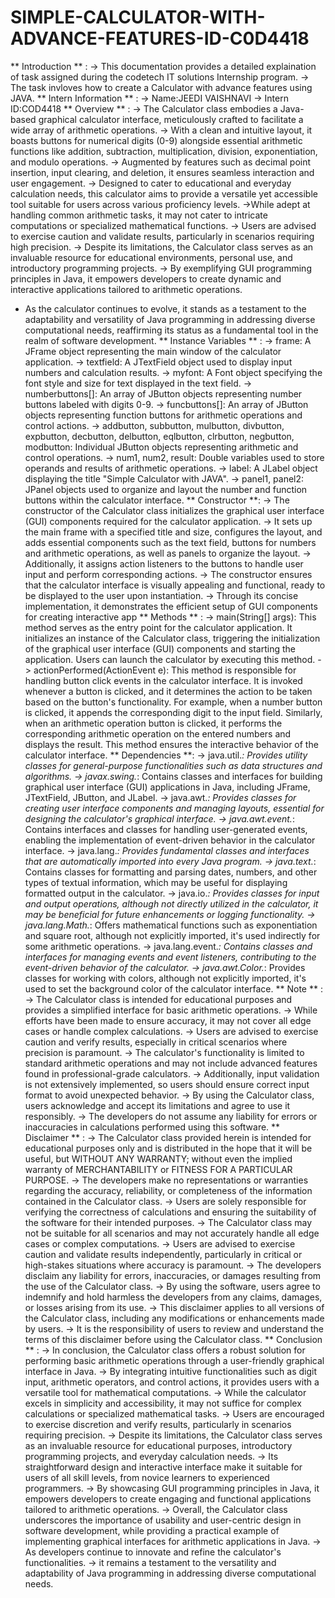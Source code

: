# SIMPLE-CALCULATOR-WITH-ADVANCE-FEATURES-ID-C0D4418
** Introduction ** :
-> This documentation provides a detailed explaination of task assigned during the codetech IT solutions Internship program.
-> The task invloves how to create a Calculator with advance features using JAVA.
** Intern Information ** :
-> Name:JEEDI VAISHNAVI
-> Intern ID:COD4418
** Overview ** :
-> The Calculator class embodies a Java-based graphical calculator interface, meticulously crafted to facilitate a wide array of arithmetic operations.
-> With a clean and intuitive layout, it boasts buttons for numerical digits (0-9) alongside essential arithmetic functions like addition, subtraction, multiplication, division, exponentiation, and modulo operations.
-> Augmented by features such as decimal point insertion, input clearing, and deletion, it ensures seamless interaction and user engagement.
-> Designed to cater to educational and everyday calculation needs, this calculator aims to provide a versatile yet accessible tool suitable for users across various proficiency levels. ->While adept at handling common arithmetic tasks, it may not cater to intricate computations or specialized mathematical functions.
-> Users are advised to exercise caution and validate results, particularly in scenarios requiring high precision.
-> Despite its limitations, the Calculator class serves as an invaluable resource for educational environments, personal use, and introductory programming projects.
-> By exemplifying GUI programming principles in Java, it empowers developers to create dynamic and interactive applications tailored to arithmetic operations.
- As the calculator continues to evolve, it stands as a testament to the adaptability and versatility of Java programming in addressing diverse computational needs, reaffirming its status as a fundamental tool in the realm of software development.
** Instance Variables ** :
-> frame: A JFrame object representing the main window of the calculator application.
-> textfield: A JTextField object used to display input numbers and calculation results.
-> myfont: A Font object specifying the font style and size for text displayed in the text field.
-> numberbuttons[]: An array of JButton objects representing number buttons labeled with digits 0-9.
-> funcbuttons[]: An array of JButton objects representing function buttons for arithmetic operations and control actions.
-> addbutton, subbutton, mulbutton, divbutton, expbutton, decbutton, delbutton, eqlbutton, clrbutton, negbutton, modbutton: Individual JButton objects representing arithmetic and control operations.
-> num1, num2, result: Double variables used to store operands and results of arithmetic operations.
-> label: A JLabel object displaying the title "Simple Calculator with JAVA".
-> panel1, panel2: JPanel objects used to organize and layout the number and function buttons within the calculator interface.
** Constructor **:
-> The constructor of the Calculator class initializes the graphical user interface (GUI) components required for the calculator application.
-> It sets up the main frame with a specified title and size, configures the layout, and adds essential components such as the text field, buttons for numbers and arithmetic operations, as well as panels to organize the layout.
-> Additionally, it assigns action listeners to the buttons to handle user input and perform corresponding actions.
-> The constructor ensures that the calculator interface is visually appealing and functional, ready to be displayed to the user upon instantiation.
-> Through its concise implementation, it demonstrates the efficient setup of GUI components for creating interactive app
** Methods ** :
-> main(String[] args): This method serves as the entry point for the calculator application.
   It initializes an instance of the Calculator class, triggering the initialization of the graphical user interface (GUI) components and starting the application.
   Users can launch the calculator by executing this method.
-> actionPerformed(ActionEvent e): This method is responsible for handling button click events in the calculator interface.
   It is invoked whenever a button is clicked, and it determines the action to be taken based on the button's functionality.
   For example, when a number button is clicked, it appends the corresponding digit to the input field. Similarly, when an arithmetic operation button is clicked, it performs the 
   corresponding arithmetic operation on the entered numbers and displays the result.
   This method ensures the interactive behavior of the calculator interface.
** Dependencies **:
-> java.util.*: Provides utility classes for general-purpose functionalities such as data structures and algorithms.
-> javax.swing.*: Contains classes and interfaces for building graphical user interface (GUI) applications in Java, including JFrame, JTextField, JButton, and JLabel.
-> java.awt.*: Provides classes for creating user interface components and managing layouts, essential for designing the calculator's graphical interface.
-> java.awt.event.*: Contains interfaces and classes for handling user-generated events, enabling the implementation of event-driven behavior in the calculator interface.
-> java.lang.*: Provides fundamental classes and interfaces that are automatically imported into every Java program.
-> java.text.*: Contains classes for formatting and parsing dates, numbers, and other types of textual information, which may be useful for displaying formatted output in the calculator.
-> java.io.*: Provides classes for input and output operations, although not directly utilized in the calculator, it may be beneficial for future enhancements or logging functionality.
-> java.lang.Math.*: Offers mathematical functions such as exponentiation and square root, although not explicitly imported, it's used indirectly for some arithmetic operations.
-> java.lang.event.*: Contains classes and interfaces for managing events and event listeners, contributing to the event-driven behavior of the calculator.
-> java.awt.Color.*: Provides classes for working with colors, although not explicitly imported, it's used to set the background color of the calculator interface.
** Note ** :
-> The Calculator class is intended for educational purposes and provides a simplified interface for basic arithmetic operations.
-> While efforts have been made to ensure accuracy, it may not cover all edge cases or handle complex calculations.
-> Users are advised to exercise caution and verify results, especially in critical scenarios where precision is paramount.
-> The calculator's functionality is limited to standard arithmetic operations and may not include advanced features found in professional-grade calculators.
-> Additionally, input validation is not extensively implemented, so users should ensure correct input format to avoid unexpected behavior.
-> By using the Calculator class, users acknowledge and accept its limitations and agree to use it responsibly.
-> The developers do not assume any liability for errors or inaccuracies in calculations performed using this software.
** Disclaimer ** :
-> The Calculator class provided herein is intended for educational purposes only and is distributed in the hope that it will be useful, but WITHOUT ANY WARRANTY; without even the implied warranty of MERCHANTABILITY or FITNESS FOR A PARTICULAR PURPOSE.
-> The developers make no representations or warranties regarding the accuracy, reliability, or completeness of the information contained in the Calculator class.
-> Users are solely responsible for verifying the correctness of calculations and ensuring the suitability of the software for their intended purposes.
-> The Calculator class may not be suitable for all scenarios and may not accurately handle all edge cases or complex computations.
-> Users are advised to exercise caution and validate results independently, particularly in critical or high-stakes situations where accuracy is paramount.
-> The developers disclaim any liability for errors, inaccuracies, or damages resulting from the use of the Calculator class.
-> By using the software, users agree to indemnify and hold harmless the developers from any claims, damages, or losses arising from its use.
-> This disclaimer applies to all versions of the Calculator class, including any modifications or enhancements made by users.
-> It is the responsibility of users to review and understand the terms of this disclaimer before using the Calculator class.
** Conclusion ** :
-> In conclusion, the Calculator class offers a robust solution for performing basic arithmetic operations through a user-friendly graphical interface in Java.
-> By integrating intuitive functionalities such as digit input, arithmetic operators, and control actions, it provides users with a versatile tool for mathematical computations.
-> While the calculator excels in simplicity and accessibility, it may not suffice for complex calculations or specialized mathematical tasks.
-> Users are encouraged to exercise discretion and verify results, particularly in scenarios requiring precision.
-> Despite its limitations, the Calculator class serves as an invaluable resource for educational purposes, introductory programming projects, and everyday calculation needs.
-> Its straightforward design and interactive interface make it suitable for users of all skill levels, from novice learners to experienced programmers.
-> By showcasing GUI programming principles in Java, it empowers developers to create engaging and functional applications tailored to arithmetic operations.
-> Overall, the Calculator class underscores the importance of usability and user-centric design in software development, while providing a practical example of implementing graphical interfaces for arithmetic applications in Java.
-> As developers continue to innovate and refine the calculator's functionalities.
-> it remains a testament to the versatility and adaptability of Java programming in addressing diverse computational needs.
